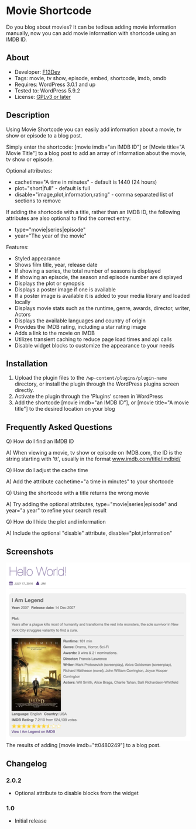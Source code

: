 # Movie Shortcode
Do you blog about movies? It can be tedious adding movie information manually, now you can add movie information with shortcode using an IMDB ID.

## About
* Developer: [F13Dev](http://f13dev.com)
* Tags: movie, tv show, episode, embed, shortcode, imdb, omdb
* Requires: WordPress 3.0.1 and up
* Tested to: WordPress 5.9.2
* License: [GPLv3 or later](http://www.gnu.org/licenses/gpl-3.0.html)

## Description
Using Movie Shortcode you can easily add information about a movie, tv show or episode to a blog post.

Simply enter the shortcode: [movie imdb="an IMDB ID"] or [Movie title="A Movie Title"] to a blog post to add an array of information about the movie, tv show or episode.

Optional attributes:
* cachetime="A time in minutes" - default is 1440 (24 hours)
* plot="short|full" - default is full
* disable="image,plot,information,rating" - comma separated list of sections to remove

If adding the shortcode with a title, rather than an IMDB ID, the following attributes are also optional to find the correct entry:
* type="movie|series|episode"
* year="The year of the movie"

Features:
* Styled appearance
* Shows film title, year, release date
* If showing a series, the total number of seasons is displayed
* If showing an episode, the season and episode number are displayed
* Displays the plot or synopsis
* Displays a poster image if one is available
* If a poster image is available it is added to your media library and loaded locally
* Displays movie stats such as the runtime, genre, awards, director, writer, Actors
* Displays the available languages and country of origin
* Provides the IMDB rating, including a star rating image
* Adds a link to the movie on IMDB
* Utilizes transient caching to reduce page load times and api calls
* Disable widget blocks to customize the appearance to your needs


## Installation
1. Upload the plugin files to the `/wp-content/plugins/plugin-name` directory, or install the plugin through the WordPress plugins screen directly.
2. Activate the plugin through the 'Plugins' screen in WordPress
3. Add the shortcode [movie imdb="an IMDB ID"], or [movie title="A movie title"] to the desired location on your blog


## Frequently Asked Questions
Q) How do I find an IMDB ID

A) When viewing a movie, tv show or episode on IMDB.com, the ID is the string starting with 'tt', usually in the format www.imdb.com/title/imdbid/

Q) How do I adjust the cache time

A) Add the attribute cachetime="a time in minutes" to your shortcode

Q) Using the shortcode with a title returns the wrong movie

A) Try adding the optional attributes, type="movie|series|episode" and year="a year" to refine your search result

Q) How do I hide the plot and information

A) Include the optional "disable" attribute, disable="plot,information"


## Screenshots
![Movie Shortcode screenshot](screenshot-1.png)
The results of adding [movie imdb="tt0480249"] to a blog post.

## Changelog

### 2.0.2
* Optional attribute to disable blocks from the widget

### 1.0
* Initial release
